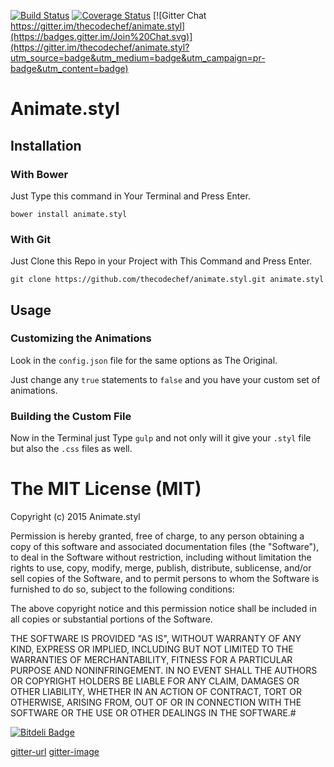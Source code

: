 
[![Build Status](https://travis-ci.org/thecodechef/animate.styl.svg)](https://travis-ci.org/thecodechef/animate.styl)  [![Coverage Status](https://coveralls.io/repos/thecodechef/animate.styl/badge.svg)](https://coveralls.io/r/thecodechef/animate.styl) [![Gitter Chat https://gitter.im/thecodechef/animate.styl](https://badges.gitter.im/Join%20Chat.svg)](https://gitter.im/thecodechef/animate.styl?utm_source=badge&utm_medium=badge&utm_campaign=pr-badge&utm_content=badge)

# Animate.styl

## Installation

### With Bower

Just Type this command in Your Terminal and Press Enter.
```
bower install animate.styl
```

### With Git

Just Clone this Repo in your Project with This Command and Press Enter.
```
git clone https://github.com/thecodechef/animate.styl.git animate.styl
```


## Usage

### Customizing the Animations

Look in the `config.json` file for the same options as The Original.

Just change any `true` statements to `false` and you have your custom set of animations.

### Building the Custom File

Now in the Terminal just Type `gulp` and not only will it give your `.styl` file but also the `.css` files as well.


# The MIT License (MIT)

Copyright (c) 2015 Animate.styl

Permission is hereby granted, free of charge, to any person obtaining a copy
of this software and associated documentation files (the "Software"), to deal
in the Software without restriction, including without limitation the rights
to use, copy, modify, merge, publish, distribute, sublicense, and/or sell
copies of the Software, and to permit persons to whom the Software is
furnished to do so, subject to the following conditions:

The above copyright notice and this permission notice shall be included in all
copies or substantial portions of the Software.

THE SOFTWARE IS PROVIDED "AS IS", WITHOUT WARRANTY OF ANY KIND, EXPRESS OR
IMPLIED, INCLUDING BUT NOT LIMITED TO THE WARRANTIES OF MERCHANTABILITY,
FITNESS FOR A PARTICULAR PURPOSE AND NONINFRINGEMENT. IN NO EVENT SHALL THE
AUTHORS OR COPYRIGHT HOLDERS BE LIABLE FOR ANY CLAIM, DAMAGES OR OTHER
LIABILITY, WHETHER IN AN ACTION OF CONTRACT, TORT OR OTHERWISE, ARISING FROM,
OUT OF OR IN CONNECTION WITH THE SOFTWARE OR THE USE OR OTHER DEALINGS IN THE
SOFTWARE.#

[![Bitdeli Badge](https://d2weczhvl823v0.cloudfront.net/thecodechef/animate.styl/trend.png)](https://bitdeli.com/free "Bitdeli Badge")

[gitter-url](https://gitter.im/thecodechef/animate.styl)
[gitter-image](https://gitter.im/thecodechef/animate.styl/gulp.png)

